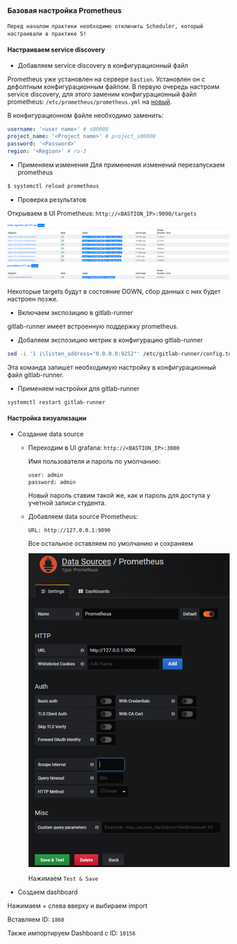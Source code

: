 ### Базовая настройка Prometheus

`Перед началом практики необходимо отключить Scheduler, который настраивали в практике 5!`

#### Настраиваем service discovery

+ Добавляем service discovery в конфигурационный файл

Prometheus уже установлен на сервере `bastion`. Установлен он с дефолтным конфигурационным файлом. В первую очередь настроим service discovery, для этого заменим конфигурационный файл prometheus: `/etc/prometheus/prometheus.yml` на [новый](configs/prometheus.yml).

В конфигурационном файле необходимо заменить:

```yaml
username: '<user name>' # s00000
project_name: '<Project name>' # project_s00000
password: '<Password>'
region: '<Region>' # ru-3
```

* Применяем изменения
Для применения изменений перезапускаем prometheus

```bash
$ systemctl reload prometheus
```
* Проверка результатов

Открываем в UI Prometheus: `http://<BASTION_IP>:9090/targets`

![sd_targets](img/sd_targets.png)

Некоторые targets будут в состояние DOWN, сбор данных с них будет настроен позже.

* Включаем экспозицию в gitlab-runner

gitlab-runner имеет встроенную поддержку prometheus. 

* Добаляем экспозицию метрик в конфигурацию gitlab-runner

```bash
sed -i '1 i\listen_address="0.0.0.0:9252"' /etc/gitlab-runner/config.toml
```

Эта команда запишет необходимую настройку в конфигурационный файл gitlab-runner. 

* Применяем настройки для gitlab-runner

```bash
systemctl restart gitlab-runner
```

#### Настройка визуализации

+ Создание data source

    * Переходим в UI grafana: `http://<BASTION_IP>:3000`

        Имя пользователя и пароль по умолчанию:
        ```
        user: admin
        password: admin
        ```
        Новый пароль ставим такой же, как и пароль для доступа у учетной записи студента.

    * Добавляем data source Prometheus:

        ```
        URL: http://127.0.0.1:9090
        ```

        Все остальное оставляем по умолчанию и сохраняем

        ![img/grafana_ds](img/grafana_ds.png)

        Нажимаем `Test & Save`

+ Создаем dashboard

Нажимаем + слева вверху и выбираем import

Вставляем ID: `1860`

Также импортируем Dashboard c ID: `10156`
